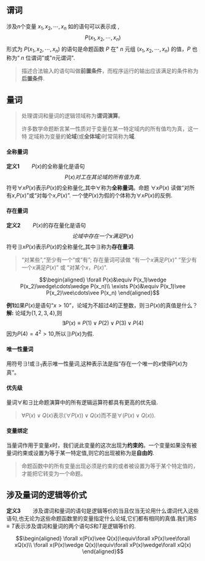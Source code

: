 ## 谓词

涉及$n$个变量 $x_1,x_2,\cdots,x_n$ 如的语句可以表示成 ,
$$
P(x_1,x_2,\cdots,x_n)
$$
形式为 $P(x_1,x_2,\cdots,x_n)$ 的语句是命题函数 $P$ 在" $n$ 元组 $(x_1,x_2,\cdots,x_n)$ 的值，$P$ 也称为“ $n$ 位谓词"或"$n$元谓词".

>描述合法输入的语句叫做**前置条件**，而程序运行的输出应该满足的条件称为**后置条件**.

## 量词

>处理谓词和量词的逻辑领域称为**谓词演算**。
>
>许多数学命题断言某一性质对于变量在某一特定域内的所有值均为真，这一特 定域称为变量的**论域**(或**全体域**)时常简称为**域**.

#### 全称量词
**定义1**$\qquad$$P(x)$的全称量化是语句
$$
P(x)对工在其论域的所有值为真.
$$
符号$\forall xP(x)$表示$P(x)$的全称量化,其中$\forall$称为**全称量词**。命题 $\forall xP(x)$ 读做“对所有$x$,$P(x)$”或“对每个$x$,$P(x)$”.
一个使$P(x)$为假的个体称为$\forall xP(x)$的反例.

#### 存在量词

**定义2**$\qquad$$P(x)$的存在量化是语句
$$
论域中存在一个x满足P(x)
$$
符号$\exists xP(x)$表示$P(x)$的全称量化,其中$\exists$称为**存在量词**.

>“对某些”,“至少有一个”或“有”;
>存在量词可读做 “有一个$x$满足$P(x)$” “至少有一个$x$满足$P(x)$” 或 “对某个$x$，$P(x)$".



$$\begin{aligned}
\forall P(x)&\equiv P(x_1)\wedge P(x_2)\wedge\cdots\wedge P(x_n)\\
\exists P(x)&\equiv P(x_1)\vee P(x_2)\vee\cdots\vee P(x_n)
\end{aligned}$$

**例1**如果$P(x)$是语句“$x>10$”，论域为不超过4的正整数，则$\exists P(x)$的真值是什么？
**解:**
论域为$\{1,2,3,4\}$,则
$$
\exists P(x)\equiv P(1)\vee P(2)\vee P(3)\vee P(4)
$$
因为$P(4)=4^2>10$,所以$\exists P(x)$为假.

#### 唯一性量词

用符号$\exists!$或$\exists_1$表示唯一性量词,这种表示法是指“存在一个唯一的$x$使得$P(x)$为真”。

#### 优先级

量词$\forall$和$\exists$比命题演算中的所有逻辑运算符都具有更高的优先级.

>$\forall P(x)\vee Q(x)$表示$(\forall P(x))\vee Q(x)$而不是$\forall (P(x)\vee Q(x))$.

#### 变量绑定
当量词作用于变量$x$时，我们说此变量的这次出现为**约束的**。一个变量如果没有被量词约束或设置为等于某一特定值,则它的出现被称为是**自由的**.

>命题函数中的所有变量出现必须是约束的或者被设置为等于某个特定值的，才能把它转变为一个命题。

## 涉及量词的逻辑等价式
**定义3**$\qquad$涉及谓词和量词的语句是逻辑等价的当且仅当无论用什么谓词代入这些语句,也无论为这些命题函数里的变量指定什么论域,它们都有相同的真值.我们用$S\equiv T$表示涉及谓词和量词的两个语句$S$和$T$是逻辑等价的.

$$\begin{aligned}
\forall x(P(x)\vee Q(x))\equiv\forall xP(x)\vee\forall xQ(x)\\
\forall x(P(x)\wedge Q(x))\equiv\forall xP(x)\wedge\forall xQ(x)
\end{aligned}$$

